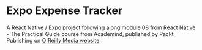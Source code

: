 # Expo Expense Tracker

A React Native / Expo project following along module 08 from React Native - The Practical Guide course from Academind, published by Packt Publishing on [O'Reilly Media website](https://learning.oreilly.com). 
